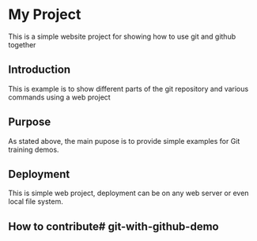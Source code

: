 # My Project
This is a simple website project for showing how to use git and github together

## Introduction
This is example is to show different parts of the git repository and various commands using a web project

## Purpose
As stated above, the main pupose is to provide simple examples for Git training demos.

## Deployment
This is simple web project, deployment can be on any web server or even local file system.

## How to contribute# git-with-github-demo
